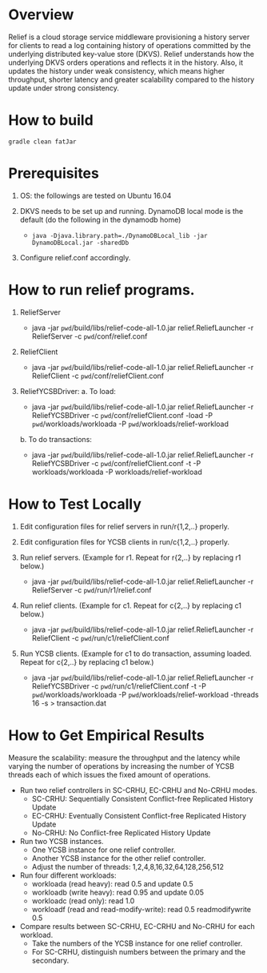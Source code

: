 # Overview

Relief is a cloud storage service middleware provisioning a history server for clients to read a log containing history of operations committed by the underlying distributed key-value store (DKVS). Relief understands how the underlying DKVS orders operations and reflects it in the history. Also, it updates the history under weak consistency, which means higher throughput, shorter latency and greater scalability compared to the history update under strong consistency.

# How to build

`gradle clean fatJar`

# Prerequisites

1. OS: the followings are tested on Ubuntu 16.04

2. DKVS needs to be set up and running. DynamoDB local mode is the default (do the following in the dynamodb home)
   - `java -Djava.library.path=./DynamoDBLocal_lib -jar DynamoDBLocal.jar -sharedDb`
   
3. Configure relief.conf accordingly.

# How to run relief programs.

1. ReliefServer
   - java -jar `pwd`/build/libs/relief-code-all-1.0.jar relief.ReliefLauncher -r ReliefServer -c `pwd`/conf/relief.conf

2. ReliefClient
   - java -jar `pwd`/build/libs/relief-code-all-1.0.jar relief.ReliefLauncher -r ReliefClient -c `pwd`/conf/reliefClient.conf

3. ReliefYCSBDriver:
   a. To load:
      - java -jar `pwd`/build/libs/relief-code-all-1.0.jar relief.ReliefLauncher -r ReliefYCSBDriver -c `pwd`/conf/reliefClient.conf -load -P `pwd`/workloads/workloada -P `pwd`/workloads/relief-workload

   b. To do transactions:
      - java -jar `pwd`/build/libs/relief-code-all-1.0.jar relief.ReliefLauncher -r ReliefYCSBDriver -c `pwd`/conf/reliefClient.conf -t -P workloads/workloada -P workloads/relief-workload

# How to Test Locally

1. Edit configuration files for relief servers in run/r{1,2,..} properly.

2. Edit configuration files for YCSB clients in run/c{1,2,..} properly.

3. Run relief servers. (Example for r1. Repeat for r{2,..} by replacing r1 below.)
   - java -jar `pwd`/build/libs/relief-code-all-1.0.jar relief.ReliefLauncher -r ReliefServer -c `pwd`/run/r1/relief.conf

4. Run relief clients. (Example for c1. Repeat for c{2,..} by replacing c1 below.)
   - java -jar `pwd`/build/libs/relief-code-all-1.0.jar relief.ReliefLauncher -r ReliefClient -c `pwd`/run/c1/reliefClient.conf

5. Run YCSB clients. (Example for c1 to do transaction, assuming loaded. Repeat for c{2,..} by replacing c1 below.)
      - java -jar `pwd`/build/libs/relief-code-all-1.0.jar relief.ReliefLauncher -r ReliefYCSBDriver -c `pwd`/run/c1/reliefClient.conf -t -P `pwd`/workloads/workloada -P `pwd`/workloads/relief-workload -threads 16 -s > transaction.dat

# How to Get Empirical Results

Measure the scalability: measure the throughput and the latency while varying the number of operations by increasing the number of YCSB threads each of which issues the fixed amount of operations.
   - Run two relief controllers in SC-CRHU, EC-CRHU and No-CRHU modes.
     - SC-CRHU: Sequentially Consistent Conflict-free Replicated History Update
     - EC-CRHU: Eventually Consistent Conflict-free Replicated History Update
     - No-CRHU: No Conflict-free Replicated History Update
   - Run two YCSB instances.
     - One YCSB instance for one relief controller.
     - Another YCSB instance for the other relief controller.
     - Adjust the number of threads: 1,2,4,8,16,32,64,128,256,512
   - Run four different workloads:
     - workloada (read heavy): read 0.5 and update 0.5
     - workloadb (write heavy): read 0.95 and update 0.05
     - workloadc (read only): read 1.0
     - workloadf (read and read-modify-write): read 0.5 readmodifywrite 0.5
   - Compare results between SC-CRHU, EC-CRHU and No-CRHU for each workload.
     - Take the numbers of the YCSB instance for one relief controller.
     - For SC-CRHU, distinguish numbers between the primary and the secondary.
     
   

